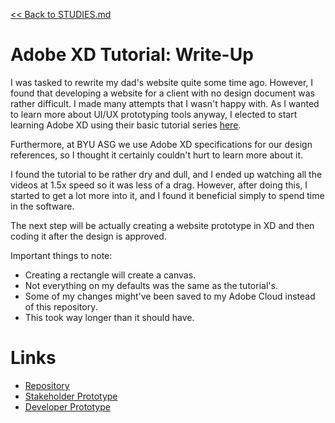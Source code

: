 [<< Back to STUDIES.md](../../STUDIES.md)
# Adobe XD Tutorial: Write-Up

I was tasked to rewrite my dad's website quite some time ago. However, I found that developing a website for a client with no design document was rather difficult. I made many attempts that I wasn't happy with. As I wanted to learn more about UI/UX prototyping tools anyway, I elected to start learning Adobe XD using their basic tutorial series [here](https://www.adobe.com/products/xd/learn/get-started.html). 

Furthermore, at BYU ASG we use Adobe XD specifications for our design references, so I thought it certainly couldn't hurt to learn more about it. 

I found the tutorial to be rather dry and dull, and I ended up watching all the videos at 1.5x speed so it was less of a drag. However, after doing this, I started to get a lot more into it, and I found it beneficial simply to spend time in the software. 

The next step will be actually creating a website prototype in XD and then coding it after the design is approved. 

Important things to note: 
- Creating a rectangle will create a canvas. 
- Not everything on my defaults was the same as the tutorial's. 
- Some of my changes might've been saved to my Adobe Cloud instead of this repository. 
- This took way longer than it should have. 

# Links
- [Repository](https://github.com/MasqueradeOfSilence/adobe-xd-tutorial)
- [Stakeholder Prototype](https://xd.adobe.com/view/ee5afec3-2bd5-4f42-9b84-7aa4bd2bfe3e-bb09/screen/da017b2d-359b-40a9-9a58-1baeed1edd41)
- [Developer Prototype](https://xd.adobe.com/view/4bc3aa8c-cd03-4637-bdc8-ff7faf8c586c-1e90/specs/) 
